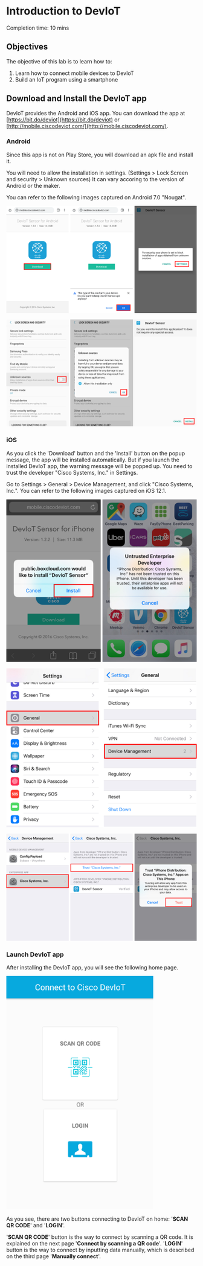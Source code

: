 # Introduction to DevIoT

Completion time: 10 mins


## Objectives
The objective of this lab is to learn how to:
1. Learn how to connect mobile devices to DevIoT
2. Build an IoT program using a smartphone

## Download and Install the DevIoT app
DevIoT provides the Android and iOS app. You can download the app at [https://bit.do/deviot](https://bit.do/deviot) or [http://mobile.ciscodeviot.com/](http://mobile.ciscodeviot.com/).

### Android
Since this app is not on Play Store, you will download an apk file and install it.

You will need to allow the installation in settings. (Settings > Lock Screen and security > Unknown sources) It can vary accoring to the version of Android or the maker.

You can refer to the following images captured on Android 7.0 "Nougat".

![Figure](assets/images/1-1-download.png)

![Figure](assets/images/1-2-install.png)

### iOS
As you click the 'Download' button and the 'Install' button on the popup message, the app will be installed automatically. But if you launch the installed DevIoT app, the warning message will be popped up. You need to trust the developer "Cisco Systems, Inc." in Settings.

Go to Settings > General > Device Management, and click "Cisco Systems, Inc.".
You can refer to the following images captured on iOS 12.1.

![Figure](assets/images/1-3-install.png)

![Figure](assets/images/1-4-settings.png)

![Figure](assets/images/1-5-trust.png)

### Launch DevIoT app

After installing the DevIoT app, you will see the following home page.

![Figure](assets/images/1-6-home.png)

As you see, there are two buttons connecting to DevIoT on home: '**SCAN QR CODE**' and '**LOGIN**'.

'**SCAN QR CODE**' button is the way to connect by scanning a QR code. It is explained on the next page '**Connect by scanning a QR code**'. '**LOGIN**' button is the way to connect by inputting data manually, which is described on the third page '**Manually connect**'.
